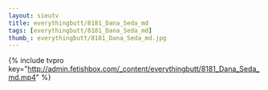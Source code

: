 ```yaml
--- 
layout: sieutv
title: everythingbutt/8181_Dana_Seda_md
tags: [everythingbutt/8181_Dana_Seda_md]
thumb_: everythingbutt/8181_Dana_Seda_md.jpg
---
```

{% include tvpro key="http://admin.fetishbox.com/_content/everythingbutt/8181_Dana_Seda_md.mp4" %} 
